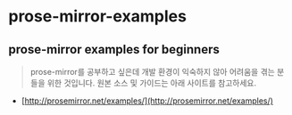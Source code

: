 # prose-mirror-examples
## prose-mirror examples for beginners

> prose-mirror를 공부하고 싶은데 개발 환경이 익숙하지 않아 어려움을 겪는 분들을 위한 것입니다.
> 원본 소스 및 가이드는 아래 사이트를 참고하세요.

- [http://prosemirror.net/examples/](http://prosemirror.net/examples/)

